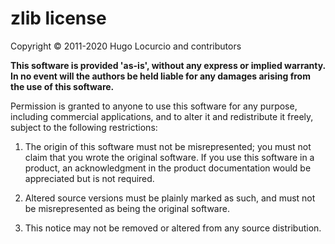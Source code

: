 # zlib license

Copyright © 2011-2020 Hugo Locurcio and contributors

**This software is provided 'as-is', without any express or implied warranty. In no event will the authors be held
liable for any damages arising from the use of this software.**

Permission is granted to anyone to use this software for any purpose, including commercial applications, and to alter it
and redistribute it freely, subject to the following restrictions:

1. The origin of this software must not be misrepresented; you must not claim that you wrote the original software. If
   you use this software in a product, an acknowledgment in the product documentation would be appreciated but is not
   required.

2. Altered source versions must be plainly marked as such, and must not be misrepresented as being the original
   software.

3. This notice may not be removed or altered from any source distribution.
